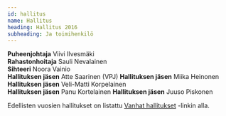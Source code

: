 ```yaml
---
id: hallitus
name: Hallitus
heading: Hallitus 2016
subheading: Ja toimihenkilö
---
```


**Puheenjohtaja** 		  Viivi Ilvesmäki  
**Rahastonhoitaja** 		Sauli Nevalainen  
**Sihteeri** 				    Noora Vainio  
**Hallituksen jäsen** 	Atte Saarinen (VPJ)
**Hallituksen jäsen** 	Miika Heinonen  
**Hallituksen jäsen**		Veli-Matti Korpelainen  
**Hallituksen jäsen**		Panu Kortelainen
**Hallituksen jäsen**		Juuso Piskonen 


Edellisten vuosien hallitukset on listattu [Vanhat hallitukset](/vanhat_hallitukset/ "Vanhat hallitukset") -linkin alla.
